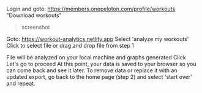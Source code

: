 Login and goto: https://members.onepeloton.com/profile/workouts
"Download workouts"

> screenshot

Goto: https://workout-analytics.netlify.app
Select 'analyze my workouts'
Click to select file or drag and drop file from step 1

File will be analyzed on your local machine and graphs generated
Click Let's go to proceed
At this point, your data is saved to your browser so you can come back and see it later. To remove data or replace it with an updated export, go back to the home page (step 2) and select 'start over' and repeat.
